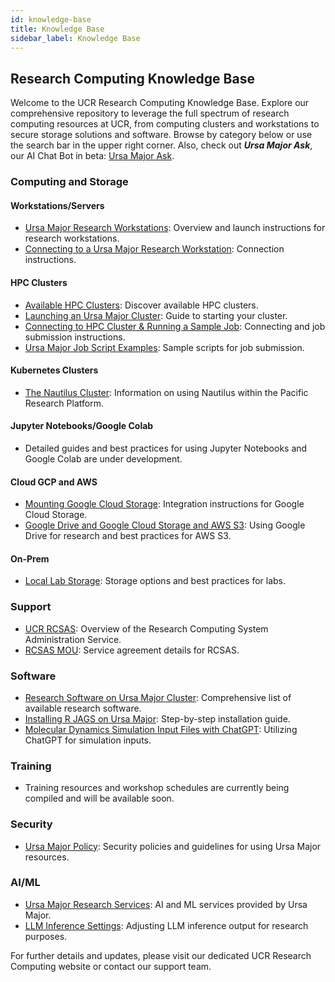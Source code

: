```yaml
---
id: knowledge-base
title: Knowledge Base
sidebar_label: Knowledge Base
---
```


## Research Computing Knowledge Base

Welcome to the UCR Research Computing Knowledge Base. Explore our comprehensive repository to leverage the full spectrum of research computing resources at UCR, from computing clusters and workstations to secure storage solutions and software. Browse by category below or use the search bar in the upper right corner. Also, check out ***Ursa Major Ask***, our AI Chat Bot in beta: [Ursa Major Ask](http://34.70.75.7:3000/chatbot/0528881e-633f-4e5a-a6df-7a41e74df4e7).

### Computing and Storage

#### Workstations/Servers
- [Ursa Major Research Workstations](Ursa_Major_Research_Workstations.md): Overview and launch instructions for research workstations.
- [Connecting to a Ursa Major Research Workstation](Ursa_Major_Research_Workstations_How_to_Connect.md): Connection instructions.

#### HPC Clusters
- [Available HPC Clusters](Available_Clusters.md): Discover available HPC clusters.
- [Launching an Ursa Major Cluster](How_To_Launch_a_Ursa_Major_Cluster.md): Guide to starting your cluster.
- [Connecting to HPC Cluster & Running a Sample Job](how_to_connect_to_hpc_cluster_run_sample_job.md): Connecting and job submission instructions.
- [Ursa Major Job Script Examples](https://github.com/UCR-Research-Computing/UCR-Ursa-Major-Slurm-Job-Scripts): Sample scripts for job submission.

#### Kubernetes Clusters
- [The Nautilus Cluster](The_Nautilus_Cluster.md): Information on using Nautilus within the Pacific Research Platform.

#### Jupyter Notebooks/Google Colab
- Detailed guides and best practices for using Jupyter Notebooks and Google Colab are under development.

#### Cloud GCP and AWS
- [Mounting Google Cloud Storage](how_to_mount_google_cloud_storage.md): Integration instructions for Google Cloud Storage.
- [Google Drive and Google Cloud Storage and AWS S3](Google_Drive.md): Using Google Drive for research and best practices for AWS S3.

#### On-Prem
- [Local Lab Storage](Local_Lab_Storage.md): Storage options and best practices for labs.

### Support

- [UCR RCSAS](UCR_Research_Computing_System_Administration_Service.md): Overview of the Research Computing System Administration Service.
- [RCSAS MOU](https://docs.google.com/document/d/19nYYXakruAbg1pxKybpSddSz8p1TBiBc/edit?usp=sharing&ouid=115996119773834121624&rtpof=true&sd=true): Service agreement details for RCSAS.

### Software

- [Research Software on Ursa Major Cluster](https://spack.readthedocs.io/en/latest/package_list.html): Comprehensive list of available research software.
- [Installing R JAGS on Ursa Major](R-JAGS.md): Step-by-step installation guide.
- [Molecular Dynamics Simulation Input Files with ChatGPT](md_simulation_input_files_chatpgt.md): Utilizing ChatGPT for simulation inputs.

### Training

- Training resources and workshop schedules are currently being compiled and will be available soon.

### Security

- [Ursa Major Policy](Ursa_Major_Policy.md): Security policies and guidelines for using Ursa Major resources.

### AI/ML

- [Ursa Major Research Services](Ursa_Major_Research_Services.md): AI and ML services provided by Ursa Major.
- [LLM Inference Settings](llm_inference_settings.md): Adjusting LLM inference output for research purposes.

For further details and updates, please visit our dedicated UCR Research Computing website or contact our support team.